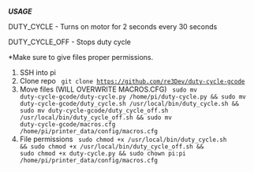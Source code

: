 ***USAGE***

DUTY_CYCLE - Turns on motor for 2 seconds every 30 seconds


DUTY_CYCLE_OFF - Stops duty cycle


*Make sure to give files proper permissions. 

1. SSH into pi
2. Clone repo <code> git clone https://github.com/re3Dev/duty-cycle-gcode </code>
3. Move files (WILL OVERWRITE MACROS.CFG) <code> sudo mv duty-cycle-gcode/duty-cycle.py /home/pi/duty-cycle.py && sudo mv duty-cycle-gcode/duty_cycle.sh /usr/local/bin/duty_cycle.sh && sudo mv duty-cycle-gcode/duty_cycle_off.sh /usr/local/bin/duty_cycle_off.sh && sudo mv duty-cycle-gcode/macros.cfg /home/pi/printer_data/config/macros.cfg</code>
4. File permissions <code> sudo chmod +x /usr/local/bin/duty_cycle.sh && sudo chmod +x /usr/local/bin/duty_cycle_off.sh && sudo chmod +x duty-cycle.py && sudo chown pi:pi /home/pi/printer_data/config/macros.cfg </code>
